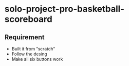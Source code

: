 # solo-project-pro-basketball-scoreboard

## Requirement

- Built it from "scratch"
- Follow the desing
- Make all six buttons work
